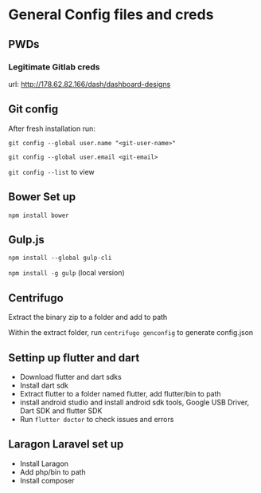 # General Config files and creds

## PWDs
### Legitimate Gitlab creds
url: http://178.62.82.166/dash/dashboard-designs

## Git config
After fresh installation run:

`git config --global user.name "<git-user-name>"`

`git config --global user.email <git-email>`

`git config --list` to view

## Bower Set up
`npm install bower`

## Gulp.js
`npm install --global gulp-cli`

`npm install -g gulp` (local version)

## Centrifugo
Extract the binary zip to a folder and add to path

Within the extract folder, run `centrifugo genconfig` to generate config.json

## Settinp up flutter and dart
- Download flutter and dart sdks
- Install dart sdk
- Extract flutter to a folder named flutter, add flutter/bin to path
- install android studio and install android sdk tools, Google USB Driver, Dart SDK and flutter SDK
- Run `flutter doctor` to check issues and errors

## Laragon Laravel set up
- Install Laragon
- Add php/bin to path
- Install composer